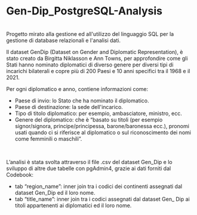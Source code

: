 # Gen-Dip_PostgreSQL-Analysis

<br>
Progetto mirato alla gestione ed all'utilizzo del linguaggio SQL per la gestione di database relazionali e l'analisi dati.

<br>

Il dataset GenDip (Dataset on Gender and Diplomatic Representation), è stato creato da Birgitta Niklasson e Ann Towns, per approfondire come gli Stati hanno nominato diplomatici di diverso genere per diversi tipi di incarichi bilaterali e copre più di 200 Paesi e 10 anni specifici tra il 1968 e il 2021.

Per ogni diplomatico e anno, contiene informazioni come:

- Paese di invio: lo Stato che ha nominato il diplomatico.
- Paese di destinazione: la sede dell'incarico.
- Tipo di titolo diplomatico: per esempio, ambasciatore, ministro, ecc.
- Genere del diplomatico: che è “basato su titoli (per esempio signor/signora, principe/principessa, barone/baronessa ecc.), pronomi usati quando ci si riferisce al diplomatico o sul riconoscimento dei nomi come femminili o maschili”.

<br>

L’analisi è stata svolta attraverso il file .csv del dataset Gen_Dip e lo sviluppo di altre due tabelle con pgAdmin4, grazie ai dati forniti dal Codebook:
- tab “region_name”: inner join tra i codici dei continenti assegnati dal dataset Gen_Dip ed il loro nome.
- tab “title_name”: inner join tra i codici assegnati dal dataset Gen_ Dip ai titoli appartenenti ai diplomatici ed il loro nome.
